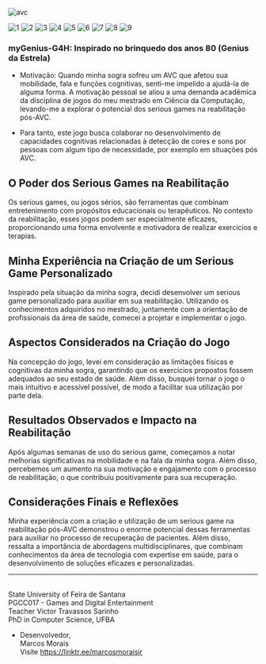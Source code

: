![avc](https://github.com/marcosmoraisjr/myGenius-G4H/assets/26969915/b695ebb1-bd3d-4ec2-b663-4fca5326e246)

![1](https://github.com/marcosmoraisjr/myGenius-G4H/assets/26969915/3b93d404-bc3d-4a88-80eb-b1639aa6130d)
![2](https://github.com/marcosmoraisjr/myGenius-G4H/assets/26969915/a50d45e5-078e-4d14-a127-c3226654ec32)
![3](https://github.com/marcosmoraisjr/myGenius-G4H/assets/26969915/b15149c9-3eae-4fe3-afa8-f70e54826c57)
![4](https://github.com/marcosmoraisjr/myGenius-G4H/assets/26969915/db248355-e020-40bf-9f3d-d42151e5e773)
![5](https://github.com/marcosmoraisjr/myGenius-G4H/assets/26969915/1ac26870-319d-491e-8b04-1c7c53a330ae)
![6](https://github.com/marcosmoraisjr/myGenius-G4H/assets/26969915/229969c5-0237-4b00-bd7d-58e686265986)
![7](https://github.com/marcosmoraisjr/myGenius-G4H/assets/26969915/28353b99-544c-4d30-b25b-2c9e80256eda)
![8](https://github.com/marcosmoraisjr/myGenius-G4H/assets/26969915/5e5dd3fb-2690-4f18-8726-6888b4e3a652)
![9](https://github.com/marcosmoraisjr/myGenius-G4H/assets/26969915/fc731d80-2bf1-41f3-96dd-507a4ce83556)
### myGenius-G4H: Inspirado no brinquedo dos anos 80 (Genius da Estrela)

* Motivação: Quando minha sogra sofreu um AVC que afetou sua mobilidade, fala e funções cognitivas, senti-me impelido a ajudá-la de alguma forma. A motivação pessoal se aliou a uma demanda acadêmica da disciplina de jogos do meu mestrado em Ciência da Computação, levando-me a explorar o potencial dos serious games na reabilitação pós-AVC.

* Para tanto, este jogo busca colaborar no desenvolvimento de capacidades cognitivas relacionadas à detecção de cores e sons por pessoas com algum tipo de necessidade, por exemplo em situações pós AVC.

## O Poder dos Serious Games na Reabilitação
Os serious games, ou jogos sérios, são ferramentas que combinam entretenimento com propósitos educacionais ou terapêuticos. No contexto da reabilitação, esses jogos podem ser especialmente eficazes, proporcionando uma forma envolvente e motivadora de realizar exercícios e terapias.

## Minha Experiência na Criação de um Serious Game Personalizado
Inspirado pela situação da minha sogra, decidi desenvolver um serious game personalizado para auxiliar em sua reabilitação. Utilizando os conhecimentos adquiridos no mestrado, juntamente com a orientação de profissionais da área de saúde, comecei a projetar e implementar o jogo.



## Aspectos Considerados na Criação do Jogo
Na concepção do jogo, levei em consideração as limitações físicas e cognitivas da minha sogra, garantindo que os exercícios propostos fossem adequados ao seu estado de saúde. Além disso, busquei tornar o jogo o mais intuitivo e acessível possível, de modo a facilitar sua utilização por parte dela.

## Resultados Observados e Impacto na Reabilitação
Após algumas semanas de uso do serious game, começamos a notar melhorias significativas na mobilidade e na fala da minha sogra. Além disso, percebemos um aumento na sua motivação e engajamento com o processo de reabilitação, o que contribuiu positivamente para sua recuperação.

## Considerações Finais e Reflexões
Minha experiência com a criação e utilização de um serious game na reabilitação pós-AVC demonstrou o enorme potencial dessas ferramentas para auxiliar no processo de recuperação de pacientes. Além disso, ressalta a importância de abordagens multidisciplinares, que combinam conhecimentos da área de tecnologia com expertise em saúde, para o desenvolvimento de soluções eficazes e personalizadas.

___
<br />State University of Feira de Santana
<br />PGCC017 - Games and Digital Entertainment
<br />Teacher Victor Travassos Sarinho
<br />PhD in Computer Science, UFBA
<br />
* Desenvolvedor,
<br />Marcos Morais
<br />Visite https://linktr.ee/marcosmoraisjr

